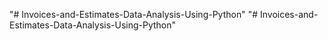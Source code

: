 "# Invoices-and-Estimates-Data-Analysis-Using-Python" 
"# Invoices-and-Estimates-Data-Analysis-Using-Python" 
